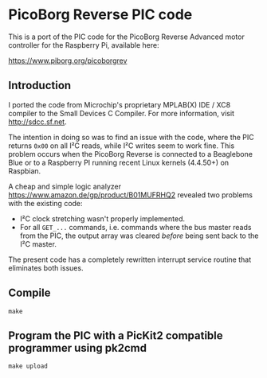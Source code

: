 # PicoBorg Reverse PIC code

This is a port of the PIC code for the PicoBorg Reverse Advanced motor controller for the Raspberry Pi, available here:

https://www.piborg.org/picoborgrev

## Introduction

I ported the code from Microchip's proprietary MPLAB(X) IDE / XC8 compiler to the Small Devices C Compiler.
For more information, visit http://sdcc.sf.net.

The intention in doing so was to find an issue with the code, where the PIC returns `0x00` on all I²C reads, while I²C writes seem to work fine.
This problem occurs when the PicoBorg Reverse is connected to a Beaglebone Blue or to a Raspberry PI running recent Linux kernels (4.4.50+) on Raspbian.

A cheap and simple logic analyzer https://www.amazon.de/gp/product/B01MUFRHQ2 revealed two problems with the existing code:

* I²C clock stretching wasn't properly implemented.
* For all `GET_...` commands, i.e. commands where the bus master reads from the PIC, the output array was cleared *before* being sent back to the I²C master.

The present code has a completely rewritten interrupt service routine that eliminates both issues.

## Compile
```
make
```
 
## Program the PIC with a PicKit2 compatible programmer using pk2cmd
```
make upload
```
